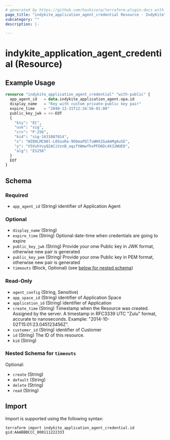```yaml
---
# generated by https://github.com/hashicorp/terraform-plugin-docs with custom templates
page_title: "indykite_application_agent_credential Resource - IndyKite"
subcategory: ""
description: |-

---
```


# indykite_application_agent_credential (Resource)



## Example Usage

```terraform
resource "indykite_application_agent_credential" "with-public" {
  app_agent_id   = data.indykite_application_agent.opa.id
  display_name   = "Key with custom private-public key pair"
  expire_time    = "2040-12-31T12:34:56-01:00"
  public_key_jwk = <<-EOT
  {
    "kty": "EC",
    "use": "sig",
    "crv": "P-256",
    "kid": "sig-1631087814",
    "x": "WZQ9LMC08l-L05oxRa-9ObmaPQlTuWHX2GaAmMgAuSE",
    "y": "V5VuhYvyQ2ACiVznB_aqzfVWmwfhvPFD6Dc4X32WUE8",
    "alg": "ES256"
  }
  EOT
}
```

<!-- schema generated by tfplugindocs -->
## Schema

### Required

- `app_agent_id` (String) identifier of Application Agent

### Optional

- `display_name` (String)
- `expire_time` (String) Optional date-time when credentials are going to expire
- `public_key_jwk` (String) Provide your onw Public key in JWK format, otherwise new pair is generated
- `public_key_pem` (String) Provide your onw Public key in PEM format, otherwise new pair is generated
- `timeouts` (Block, Optional) (see [below for nested schema](#nestedblock--timeouts))

### Read-Only

- `agent_config` (String, Sensitive)
- `app_space_id` (String) identifier of Application Space
- `application_id` (String) identifier of Application
- `create_time` (String) Timestamp when the Resource was created. Assigned by the server. A timestamp in RFC3339 UTC "Zulu" format, accurate to nanoseconds. Example: "2014-10-02T15:01:23.045123456Z".
- `customer_id` (String) identifier of Customer
- `id` (String) The ID of this resource.
- `kid` (String)

<a id="nestedblock--timeouts"></a>
### Nested Schema for `timeouts`

Optional:

- `create` (String)
- `default` (String)
- `delete` (String)
- `read` (String)

## Import

Import is supported using the following syntax:
```shell
terraform import indykite_application_agent_credential.id gid:AAABBBCCC_000111222333
```
